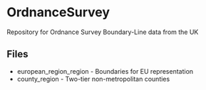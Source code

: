 OrdnanceSurvey
==============

Repository for Ordnance Survey Boundary-Line data from the UK

Files
-----
* european_region_region - Boundaries for EU representation
* county_region - Two-tier non-metropolitan counties
